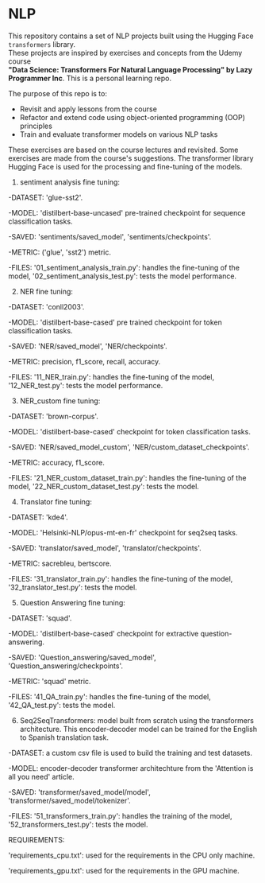 # NLP
This repository contains a set of NLP projects built using the Hugging Face `transformers` library.  
These projects are inspired by exercises and concepts from the Udemy course  
**"Data Science: Transformers For Natural Language Processing" by Lazy Programmer Inc**.
This is a personal learning repo.

The purpose of this repo is to:
- Revisit and apply lessons from the course
- Refactor and extend code using object-oriented programming (OOP) principles
- Train and evaluate transformer models on various NLP tasks



These exercises are based on the course lectures and revisited. Some exercises are made from the course's suggestions. The transformer library Hugging Face is used for the processing and fine-tuning 
of the models. 

1) sentiment analysis fine tuning: 

-DATASET: 'glue-sst2'.

-MODEL: 'distilbert-base-uncased' pre-trained checkpoint for sequence classification tasks.

-SAVED: 'sentiments/saved_model', 'sentiments/checkpoints'.

-METRIC: ('glue', 'sst2') metric.

-FILES: '01_sentiment_analysis_train.py': handles the fine-tuning of the model,       '02_sentiment_analysis_test.py': tests the model performance.



2) NER fine tuning: 

-DATASET: 'conll2003'.

-MODEL: 'distilbert-base-cased' pre trained checkpoint for token classification tasks.

-SAVED: 'NER/saved_model', 'NER/checkpoints'.

-METRIC: precision, f1_score, recall, accuracy.

-FILES: '11_NER_train.py': handles the fine-tuning of the model, 
'12_NER_test.py': tests the model performance.

3) NER_custom fine tuning: 

-DATASET: 'brown-corpus'. 

-MODEL: 'distilbert-base-cased' checkpoint for token classification tasks.

-SAVED:  'NER/saved_model_custom', 'NER/custom_dataset_checkpoints'.

-METRIC: accuracy, f1_score. 

-FILES: '21_NER_custom_dataset_train.py': handles the fine-tuning of the model,
'22_NER_custom_dataset_test.py': tests the model.

4) Translator fine tuning: 

-DATASET: 'kde4'.

-MODEL: 'Helsinki-NLP/opus-mt-en-fr' checkpoint for seq2seq tasks.

-SAVED: 'translator/saved_model', 'translator/checkpoints'.

-METRIC: sacrebleu, bertscore.

-FILES: '31_translator_train.py': handles the fine-tuning of the model,
'32_translator_test.py': tests the model.


5) Question Answering fine tuning: 

-DATASET: 'squad'.

-MODEL: 'distilbert-base-cased' checkpoint for extractive question-answering.

-SAVED: 'Question_answering/saved_model', 'Question_answering/checkpoints'.

-METRIC: 'squad' metric.

-FILES: '41_QA_train.py': handles the fine-tuning of the model,
'42_QA_test.py': tests the model.

6) Seq2SeqTransformers: model built from scratch using the transformers architecture. This encoder-decoder model can be trained for the English to Spanish translation task. 

-DATASET: a custom csv file is used to build the training and test datasets.

-MODEL: encoder-decoder transformer architechture from the 'Attention is all you need' article.

-SAVED: 'transformer/saved_model/model', 'transformer/saved_model/tokenizer'.

-FILES: '51_transformers_train.py': handles the training of the model,
'52_transformers_test.py': tests the model.


REQUIREMENTS:

'requirements_cpu.txt': used for the requirements in the CPU only machine. 

'requirements_gpu.txt': used for the requirements in the GPU machine. 

